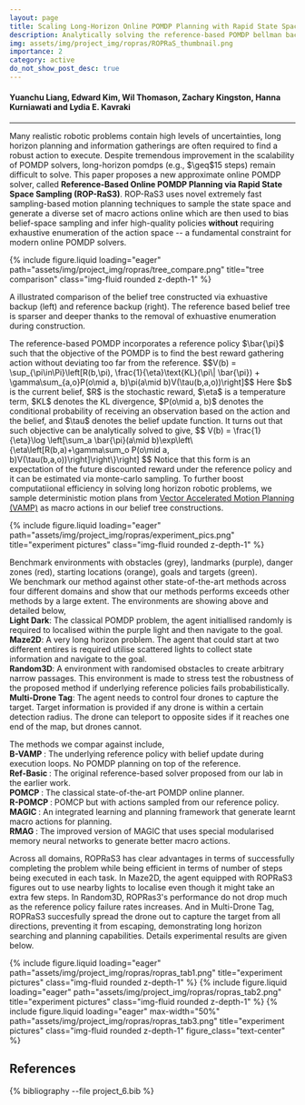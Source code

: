```yaml
---
layout: page
title: Scaling Long-Horizon Online POMDP Planning with Rapid State Space Sampling 
description: Analytically solving the reference-based POMDP bellman backup removes the need of neumerical optimisation during planning, and enables seemless integration of state space sampling and belief space sampling to solve long horizon POMDPs online.
img: assets/img/project_img/ropras/ROPRaS_thumbnail.png
importance: 2
category: active
do_not_show_post_desc: true
---
```


<h4>Yuanchu Liang, Edward Kim, Wil Thomason, Zachary Kingston, Hanna Kurniawati and Lydia E. Kavraki</h4>
<hr>

<p class="text-justify">
Many realistic robotic problems contain high levels of uncertainties, long horizon planning and information gatherings are often required to find a robust action to execute. Despite tremendous improvement in the scalability of POMDP
solvers, long-horizon pomdps (e.g., $\geq$15 steps) remain difficult to solve. This paper proposes a new approximate online POMDP solver, called <strong>Reference-Based Online POMDP Planning via Rapid State Space Sampling (ROP-RaS3)</strong>. ROP-RaS3 uses novel extremely fast sampling-based motion planning techniques to sample the state space and generate a diverse set of macro actions online which are then used to bias belief-space sampling and infer high-quality policies <strong>without</strong> requiring exhaustive enumeration of the action space -- a fundamental constraint for modern online POMDP solvers. 
</p>

{% include figure.liquid loading="eager" path="assets/img/project_img/ropras/tree_compare.png" title="tree comparison" class="img-fluid rounded z-depth-1" %}
<div class="caption">
    A illustrated comparison of the belief tree constructed via exhuastive backup (left) and reference backup (right). The reference based belief tree is sparser and deeper thanks to the removal of exhuastive enumeration during construction.
</div>

<p class="text-justify">
The reference-based POMDP incorporates a reference policy $\bar{\pi}$ such that the objective of the POMDP is to find the best reward gathering action without deviating too far from the reference.
$$V(b) = \sup_{\pi\in\Pi}\left[R(b,\pi), \frac{1}{\eta}\text{KL}(\pi\| \bar{\pi}) + \gamma\sum_{a,o}P(o\mid a, b)\pi(a\mid b)V(\tau(b,a,o))\right]$$
Here $b$ is the current belief, $R$ is the stochastic reward, $\eta$ is a temperature term, $KL$ denotes the KL divergence, $P(o\mid a, b)$ denotes the conditional probability of receiving an observation based on the action and the belief, and $\tau$ denotes the belief update function. It turns out that such objective can be analytically solved to give,
$$
V(b) = \frac{1}{\eta}\log \left[\sum_a \bar{\pi}(a\mid b)\exp\left\{\eta\left[R(b,a)+\gamma\sum_o P(o\mid a, b)V(\tau(b,a,o))\right]\right\}\right]
$$
Notice that this form is an expectation of the future discounted reward under the reference policy and it can be estimated via monte-carlo sampling. To further boost computatiional efficiency in solving long horizon robotic problems, we sample deterministic motion plans from <a href="https://github.com/KavrakiLab/vamp">Vector Accelerated Motion Planning (VAMP)</a> as macro actions in our belief tree constructions.
</p>

{% include figure.liquid loading="eager" path="assets/img/project_img/ropras/experiment_pics.png" title="experiment pictures" class="img-fluid rounded z-depth-1" %}
<div class="caption">
Benchmark environments with obstacles (grey), landmarks (purple), danger zones (red), starting locations (orange), goals and targets (green). <br>
</div>

<div class="text-justify">
We benchmark our method against other state-of-the-art methods across four different domains and show that our methods performs exceeds other methods by a large extent. The environments are showing above and detailed below, <br>
<strong>Light Dark</strong>: The classical POMDP problem, the agent initiallised randomly is required to localised within the purple light and then navigate to the goal. <br>
<strong>Maze2D</strong>: A very long horizon problem. The agent that could start at two different entires is required utilise scattered lights to collect state information and navigate to the goal. <br>
<strong>Random3D</strong>: A environment with randomised obstacles to create arbitrary narrow passages. This environment is made to stress test the robustness of the proposed method if underlying reference policies fails probabilistically. <br>
<strong>Multi-Drone Tag</strong>: The agent needs to control four drones to capture the target. Target information is provided if any drone is within a certain detection radius. The drone can teleport to opposite sides if it reaches one end of the map, but drones cannot. <br>

The methods we compar against include, <br>
<strong> B-VAMP </strong>: The underlying reference policy with belief update during execution loops. No POMDP planning on top of the reference. <br>
<strong> Ref-Basic </strong>: The original reference-based solver proposed from our lab in the earlier work. <br>
<strong> POMCP </strong>: The classical state-of-the-art POMDP online planner. <br>
<strong> R-POMCP </strong>: POMCP but with actions sampled from our reference policy. <br>
<strong> MAGIC </strong>: An integrated learning and planning framework that generate learnt macro actions for planning. <br>
<strong> RMAG </strong>: The improved version of MAGIC that uses special modularised memory neural networks to generate better macro actions. <br>

Across all domains, ROPRaS3 has clear advantages in terms of successfully completing the problem while being efficient in terms of number of steps being executed in each task. In Maze2D, the agent equipped with ROPRaS3 figures out to use nearby lights to localise even though it might take an extra few steps. In Random3D, ROPRas3's performance do not drop much as the reference policy failure rates increases. And in Multi-Drone Tag, ROPRaS3 succesfully spread the drone out to capture the target from all directions, preventing it from escaping, demonstrating long horizon searching and planning capabilities. Details experimental results are given below.
</div>

{% include figure.liquid loading="eager" path="assets/img/project_img/ropras/ropras_tab1.png" title="experiment pictures" class="img-fluid rounded z-depth-1" %}
{% include figure.liquid loading="eager" path="assets/img/project_img/ropras/ropras_tab2.png" title="experiment pictures" class="img-fluid rounded z-depth-1" %}
{% include figure.liquid loading="eager" max-width="50%" path="assets/img/project_img/ropras/ropras_tab3.png" title="experiment pictures" class="img-fluid rounded z-depth-1" figure_class="text-center" %}

<h2> References </h2>

<div class="publications">
   {% bibliography --file project_6.bib %}
</div>




